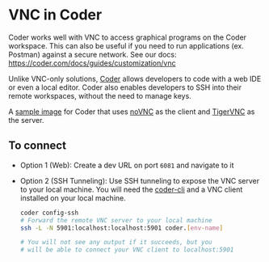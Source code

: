 # VNC in Coder

Coder works well with VNC to access graphical programs on the Coder workspace. This can also be useful if you need to run applications (ex. Postman) against a secure network. See our docs: https://coder.com/docs/guides/customization/vnc

Unlike VNC-only solutions, [Coder](https://coder.com/docs) allows developers to code with a web IDE or even a local editor. Coder also enables developers to SSH into their remote workspaces, without the need to manage keys.

A [sample image](https://github.com/cdr/enterprise-images/tree/main/images/vnc) for Coder that uses [noVNC](https://github.com/novnc/noVNC) as the client and [TigerVNC](https://tigervnc.org) as the server.

## To connect

- Option 1 (Web): Create a dev URL on port `6081` and navigate to it
- Option 2 (SSH Tunneling): Use SSH tunneling to expose the VNC server to your local machine. You will need the [coder-cli](https://github.com/cdr/coder-cli) and a VNC client installed on your local machine.

    ```sh
    coder config-ssh
    # Forward the remote VNC server to your local machine
    ssh -L -N 5901:localhost:localhost:5901 coder.[env-name]
    
    # You will not see any output if it succeeds, but you
    # will be able to connect your VNC client to localhost:5901
    ```